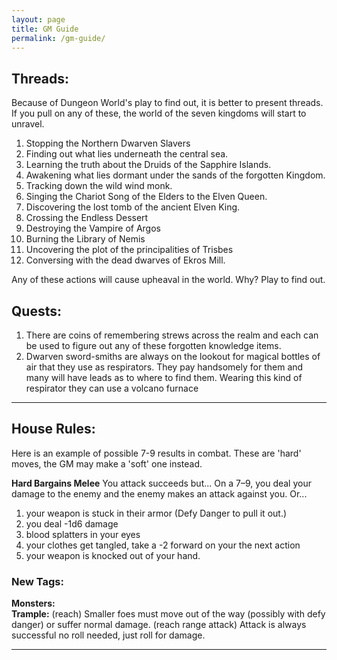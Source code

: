 ```yaml
---
layout: page
title: GM Guide
permalink: /gm-guide/
---
```



## Threads:  

Because of Dungeon World's play to find out, it is better to present threads. If you pull on any of these, the world of the seven kingdoms will start to unravel.  

1. Stopping the Northern Dwarven Slavers
2. Finding out what lies underneath the central sea.
3. Learning the truth about the Druids of the Sapphire Islands.
4. Awakening what lies dormant under the sands of the forgotten Kingdom.
5. Tracking down the wild wind monk.
6. Singing the Chariot Song of the Elders to the Elven Queen.
7. Discovering the lost tomb of the ancient Elven King.
8. Crossing the Endless Dessert
9. Destroying the Vampire of Argos
10. Burning the Library of Nemis
11. Uncovering the plot of the principalities of Trisbes
12. Conversing with the dead dwarves of Ekros Mill.


Any of these actions will cause upheaval in the world. Why? Play to find out.  

<!-- ## Impending Dooms:
However if nothing happens at all, these impending dooms are like water about to boil. Something must be done about them.

1. The Northern Lynch's growing appetite (appetite for what? slaves? power? magic?) What does he do with the slaves?
2. The Impending attack of the centaurs of the plains. Once the weather changes, hordes of centaurs spill out of the steppes and put pressure on all races and kingdoms. -->

## Quests:
1. There are coins of remembering strews across the realm and each can be used to figure out any of these forgotten knowledge items.
2. Dwarven sword-smiths are always on the lookout for magical bottles of air that they use as respirators. They pay handsomely for them and many will have leads as to where to find them. Wearing this kind of respirator they can use a volcano furnace

---

## House Rules:

Here is an example of possible 7-9 results in combat. These are 'hard' moves, the GM may make a 'soft' one instead. 

**Hard Bargains Melee**
You attack succeeds but...
On a 7–9, you deal your damage to the enemy and the enemy makes an attack against you.
Or...
1. your weapon is stuck in their armor (Defy Danger to pull it out.)
2. you deal -1d6 damage
3. blood splatters in your eyes
4. your clothes get tangled, take a -2 forward on your the next action
5. your weapon is knocked out of your hand.

### New Tags:  
__Monsters:__  
**Trample:**
(reach) Smaller foes must move out of the way (possibly with defy danger) or suffer normal damage. (reach range attack) Attack is always successful no roll needed, just roll for damage.

---
